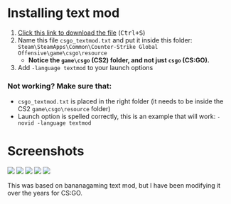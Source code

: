 # Installing text mod

1. [Click this link to download the file](https://gist.github.com/xPaw/056b29be7ae9c143ed623a9c4c10cf50/raw/csgo_textmod.txt) (<kbd>Ctrl+S</kbd>)
2. Name this file `csgo_textmod.txt` and put it inside this folder: `Steam\SteamApps\Common\Counter-Strike Global Offensive\game\csgo\resource`
   - **Notice the `game\csgo` (CS2) folder, and not just `csgo` (CS:GO).**
4. Add `-language textmod` to your launch options

### Not working? Make sure that:
- `csgo_textmod.txt` is placed in the right folder (it needs to be inside the CS2 `game\csgo\resource` folder)
- Launch option is spelled correctly, this is an example that will work: `-novid -language textmod`

# Screenshots

![](https://user-images.githubusercontent.com/613331/265502128-55491302-8f9b-464f-8fee-b888acc31d94.png)
![](https://user-images.githubusercontent.com/613331/265502132-d96d24d8-7af6-4c52-a286-9a59eda30444.png)
![](https://user-images.githubusercontent.com/613331/265502133-5284316d-c9f1-4af5-91b1-50c053554ce2.png)
![](https://user-images.githubusercontent.com/613331/265539655-817e7637-4b91-4ab9-8146-8f881b8b12bc.png)
![](https://user-images.githubusercontent.com/613331/267935631-40ab065f-138e-4aaf-a916-db78c0ae74db.png)

This was based on bananagaming text mod, but I have been modifying it over the years for CS:GO.